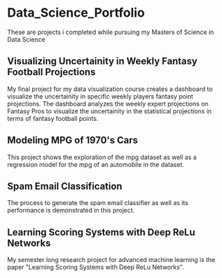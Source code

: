 # Data_Science_Portfolio
These are projects i completed while pursuing my Masters of Science in Data Science

## Visualizing Uncertainity in Weekly Fantasy Football Projections

My final project for my data visualization course creates a dashboard to visualize the uncertainity in specific weekly players fantasy point projections. 
The dashboard analyzes the weekly expert projections on Fantasy Pros to visualize the uncertainity in the statistical projections in terms of fantasy football points.

## Modeling MPG of 1970's Cars

This project shows the exploration of the mpg dataset as well as a regression model for the mpg of an automobile in the dataset.

## Spam Email Classification

The process to generate the spam email classifier as well as its performance is demonstrated in this project.

## Learning Scoring Systems with Deep ReLu Networks

My semester long research project for advanced machine learning is the paper "Learning Scoring Systems with Deep ReLu Networks". 
